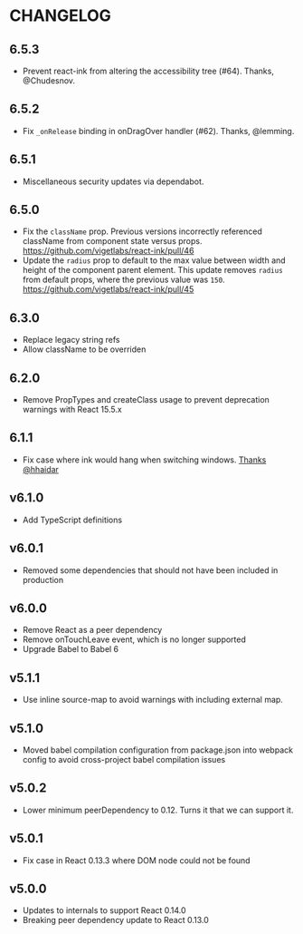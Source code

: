 # CHANGELOG

## 6.5.3

- Prevent react-ink from altering the accessibility tree (#64). Thanks, @Chudesnov.

## 6.5.2

- Fix `_onRelease` binding in onDragOver handler (#62). Thanks, @lemming.

## 6.5.1

- Miscellaneous security updates via dependabot.

## 6.5.0

- Fix the `className` prop. Previous versions incorrectly referenced className from component state versus props. https://github.com/vigetlabs/react-ink/pull/46
- Update the `radius` prop to default to the max value between width and height of the component parent element. This update removes `radius` from default props, where the previous value was `150`. https://github.com/vigetlabs/react-ink/pull/45

## 6.3.0

- Replace legacy string refs
- Allow className to be overriden

## 6.2.0

- Remove PropTypes and createClass usage to prevent deprecation
  warnings with React 15.5.x

## 6.1.1

- Fix case where ink would hang when switching windows. [Thanks @hhaidar](https://github.com/vigetlabs/react-ink/pull/30)

## v6.1.0

- Add TypeScript definitions

## v6.0.1

- Removed some dependencies that should not have been included in production

## v6.0.0

- Remove React as a peer dependency
- Remove onTouchLeave event, which is no longer supported
- Upgrade Babel to Babel 6

## v5.1.1

- Use inline source-map to avoid warnings with including external map.

## v5.1.0

- Moved babel compilation configuration from package.json into webpack
  config to avoid cross-project babel compilation issues

## v5.0.2

- Lower minimum peerDependency to 0.12. Turns it that we can support
  it.

## v5.0.1

- Fix case in React 0.13.3 where DOM node could not be found

## v5.0.0

- Updates to internals to support React 0.14.0
- Breaking peer dependency update to React 0.13.0
